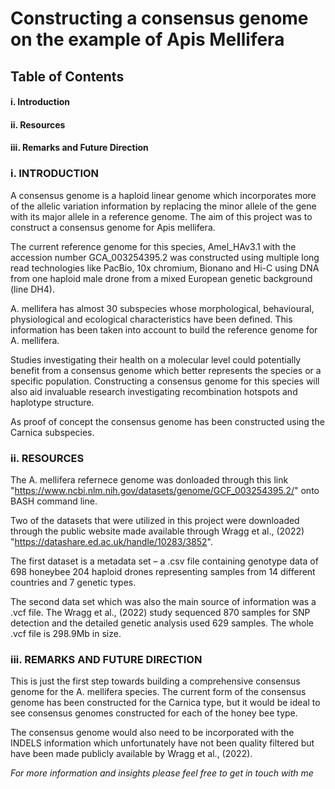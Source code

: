 # Constructing a consensus genome on the example of Apis Mellifera 

## Table of Contents 
#### i. Introduction
#### ii. Resources 
#### iii. Remarks and Future Direction

### i. INTRODUCTION
A consensus genome is a haploid linear genome which incorporates more of the allelic variation information by replacing the minor allele of the gene with its major allele in a reference genome. The aim of this project was to construct a consensus genome for Apis mellifera. 

The current reference genome for this species, Amel_HAv3.1 with the accession number GCA_003254395.2 was constructed using multiple long read technologies like PacBio, 10x chromium, Bionano and Hi-C using DNA from one haploid male drone from a mixed European genetic background (line DH4). 

A. mellifera has almost 30 subspecies whose morphological, behavioural, physiological and ecological characteristics have been defined. This information has been taken into account to build the reference genome for A. mellifera.

Studies investigating their health on a molecular level could potentially benefit from a consensus genome which better represents the species or a specific population. Constructing a consensus genome for this species will also aid invaluable research investigating recombination hotspots and haplotype structure.

As proof of concept the consensus genome has been constructed using the Carnica subspecies. 

### ii. RESOURCES
The A. mellifera refernece genome was donloaded through this link "https://www.ncbi.nlm.nih.gov/datasets/genome/GCF_003254395.2/" onto BASH command line. 

Two of the datasets that were utilized in this project were downloaded through the public website made available through Wragg et al., (2022) "https://datashare.ed.ac.uk/handle/10283/3852". 
  
The first dataset is a metadata set – a .csv file containing genotype data of 698 honeybee 204 haploid drones representing samples from 14 different countries and 7 genetic types. 
  
The second data set which was also the main source of information was a .vcf file. The Wragg et al., (2022) study sequenced 870 samples for SNP detection and the detailed genetic analysis used 629 samples. The whole .vcf file is 298.9Mb in size. 

### iii. REMARKS AND FUTURE DIRECTION
This is just the first step towards building a comprehensive consensus genome for the A. mellifera species. The current form of the consensus genome has been constructed for the Carnica type, but it would be ideal to see consensus genomes constructed for each of the
honey bee type.

The consensus genome would also need to be incorporated with the INDELS information which unfortunately have not been quality filtered but have been made publicly available by Wragg et al., (2022).




*For more information and insights please feel free to get in touch with me*

